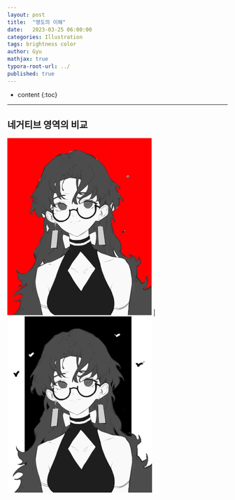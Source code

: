 ```yaml
---
layout: post
title:  "명도의 이해"
date:   2023-03-25 06:00:00
categories: Illustration
tags: brightness color 
author: Gyu
mathjax: true
typora-root-url: ../
published: true
---
```


* content
{:toc}

---
## 네거티브 영역의 비교

![red](/assets/images/2023-03-25-brightness/red.png) |  ![black](/assets/images/2023-03-25-brightness/black.png) 


